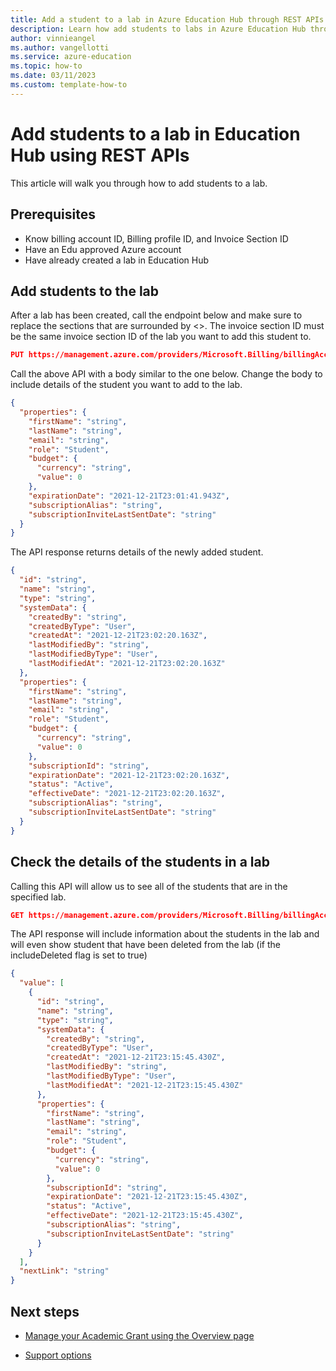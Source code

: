 ```yaml
---
title: Add a student to a lab in Azure Education Hub through REST APIs
description: Learn how add students to labs in Azure Education Hub through REST APIs
author: vinnieangel
ms.author: vangellotti
ms.service: azure-education
ms.topic: how-to 
ms.date: 03/11/2023
ms.custom: template-how-to
---
```


# Add students to a lab in Education Hub using REST APIs

This article will walk you through how to add students to a lab.

## Prerequisites

- Know billing account ID, Billing profile ID, and Invoice Section ID
- Have an Edu approved Azure account
- Have already created a lab in Education Hub

## Add students to the lab

After a lab has been created, call the endpoint below and make sure to replace the sections that are surrounded by <>.
The invoice section ID must be the same invoice section ID of the lab you want to add this student to.


```json
PUT https://management.azure.com/providers/Microsoft.Billing/billingAccounts/<BillingAccountID>/billingProfiles/<BillingProfileID>/invoiceSections/<InvoiceSectionID>/providers/Microsoft.Education/labs/default/students/<StudentID>?api-version=2021-12-01-preview
```

Call the above API with a body similar to the one below. Change the body to include details of the student you want to add to the lab.

```json
{
  "properties": {
    "firstName": "string",
    "lastName": "string",
    "email": "string",
    "role": "Student",
    "budget": {
      "currency": "string",
      "value": 0
    },
    "expirationDate": "2021-12-21T23:01:41.943Z",
    "subscriptionAlias": "string",
    "subscriptionInviteLastSentDate": "string"
  }
}
```

The API response returns details of the newly added student.

```json
{
  "id": "string",
  "name": "string",
  "type": "string",
  "systemData": {
    "createdBy": "string",
    "createdByType": "User",
    "createdAt": "2021-12-21T23:02:20.163Z",
    "lastModifiedBy": "string",
    "lastModifiedByType": "User",
    "lastModifiedAt": "2021-12-21T23:02:20.163Z"
  },
  "properties": {
    "firstName": "string",
    "lastName": "string",
    "email": "string",
    "role": "Student",
    "budget": {
      "currency": "string",
      "value": 0
    },
    "subscriptionId": "string",
    "expirationDate": "2021-12-21T23:02:20.163Z",
    "status": "Active",
    "effectiveDate": "2021-12-21T23:02:20.163Z",
    "subscriptionAlias": "string",
    "subscriptionInviteLastSentDate": "string"
  }
}
```

## Check the details of the students in a lab

Calling this API will allow us to see all of the students that are in the specified lab.

```json
GET https://management.azure.com/providers/Microsoft.Billing/billingAccounts/<BillingAccountID/billingProfiles/<BillingProfileID>/invoiceSections/<InvoiceSectionID>/providers/Microsoft.Education/labs/default/students?includeDeleted=true&api-version=2021-12-01-preview
```

The API response will include information about the students in the lab and will even show student that have been deleted from the lab (if the includeDeleted flag is set to true)

```json
{
  "value": [
    {
      "id": "string",
      "name": "string",
      "type": "string",
      "systemData": {
        "createdBy": "string",
        "createdByType": "User",
        "createdAt": "2021-12-21T23:15:45.430Z",
        "lastModifiedBy": "string",
        "lastModifiedByType": "User",
        "lastModifiedAt": "2021-12-21T23:15:45.430Z"
      },
      "properties": {
        "firstName": "string",
        "lastName": "string",
        "email": "string",
        "role": "Student",
        "budget": {
          "currency": "string",
          "value": 0
        },
        "subscriptionId": "string",
        "expirationDate": "2021-12-21T23:15:45.430Z",
        "status": "Active",
        "effectiveDate": "2021-12-21T23:15:45.430Z",
        "subscriptionAlias": "string",
        "subscriptionInviteLastSentDate": "string"
      }
    }
  ],
  "nextLink": "string"
}
```

## Next steps
- [Manage your Academic Grant using the Overview page](hub-overview-page.md)

- [Support options](educator-service-desk.md)
